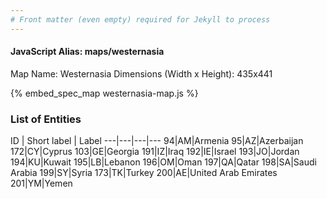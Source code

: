 ```yaml
---
# Front matter (even empty) required for Jekyll to process
---
```


#### JavaScript Alias: maps/westernasia

Map Name: Westernasia
Dimensions (Width x Height): 435x441



{% embed_spec_map westernasia-map.js %}

### List of Entities

ID | Short label | Label
---|---|---|---
94|AM|Armenia
95|AZ|Azerbaijan
172|CY|Cyprus
103|GE|Georgia
191|IZ|Iraq
192|IE|Israel
193|JO|Jordan
194|KU|Kuwait
195|LB|Lebanon
196|OM|Oman
197|QA|Qatar
198|SA|Saudi Arabia
199|SY|Syria
173|TK|Turkey
200|AE|United Arab Emirates
201|YM|Yemen

